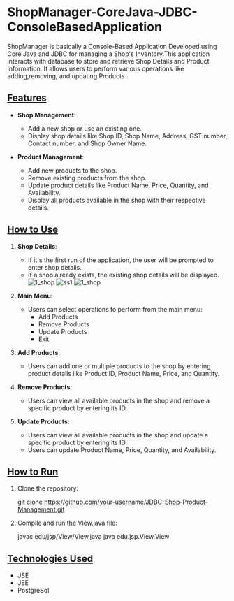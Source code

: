 # ShopManager-CoreJava-JDBC-ConsoleBasedApplication
ShopManager is basically a Console-Based Application Developed using Core Java and JDBC for managing a Shop's Inventory.This application interacts with database to store and retrieve Shop Details and Product Information. It allows users to perform various operations like adding,removing, and updating Products .
## <u><strong>Features</strong></u>

- <strong>Shop Management</strong>:
  - Add a new shop or use an existing one.
  - Display shop details like Shop ID, Shop Name, Address, GST number, Contact number, and Shop Owner Name.

- <strong>Product Management</strong>:
  - Add new products to the shop.
  - Remove existing products from the shop.
  - Update product details like Product Name, Price, Quantity, and Availability.
  - Display all products available in the shop with their respective details.

## <u><strong>How to Use</strong></u>

1. <strong>Shop Details</strong>:
    - If it's the first run of the application, the user will be prompted to enter shop details.
    - If a shop already exists, the existing shop details will be displayed.      
       ![1_shop](https://github.com/user-attachments/assets/0804f902-d816-48e5-bb2d-98acd7ca1e61)
       ![ss1](https://github.com/user-attachments/assets/f8c6f3b6-702a-48e3-8fa1-4c698d27bdcd)
        ![1_shop](https://github.com/user-attachments/assets/86dcc162-27d0-4380-8d97-d08e329d5401)



2. <strong>Main Menu</strong>:
    - Users can select operations to perform from the main menu:
        - Add Products
        - Remove Products
        - Update Products
        - Exit

3. <strong>Add Products</strong>:
    - Users can add one or multiple products to the shop by entering product details like Product ID, Product Name, Price, and Quantity.

4. <strong>Remove Products</strong>:
    - Users can view all available products in the shop and remove a specific product by entering its ID.

5. <strong>Update Products</strong>:
    - Users can view all available products in the shop and update a specific product by entering its ID.
    - Users can update Product Name, Price, Quantity, and Availability.

## <u><strong>How to Run</strong></u>

1. Clone the repository:
    
    git clone https://github.com/your-username/JDBC-Shop-Product-Management.git
    

2. Compile and run the View.java file:
    
    javac edu/jsp/View/View.java
    java edu.jsp.View.View
    

## <u><strong>Technologies Used</strong></u>

- JSE
- JEE
- PostgreSql
